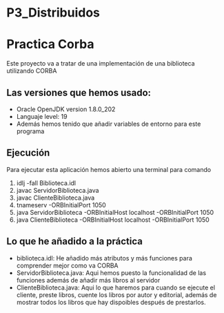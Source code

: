 # P3_Distribuidos
# Practica Corba
Este proyecto va a tratar de una implementación de una biblioteca utilizando CORBA
## Las versiones que hemos usado:
- Oracle OpenJDK version 1.8.0_202
- Languaje level: 19
- Además hemos tenido que añadir variables de entorno para este programa
## Ejecución
Para ejecutar esta aplicación hemos abierto una terminal para comando
1. idlj -fall Biblioteca.idl
2. javac ServidorBiblioteca.java
3. javac ClienteBiblioteca.java
4. tnameserv -ORBInitialPort 1050
5. java ServidorBiblioteca -ORBInitialHost localhost -ORBInitialPort 1050
6. java ClienteBiblioteca -ORBInitialHost localhost -ORBInitialPort 1050

## Lo que he añadido a la práctica
- biblioteca.idl: 
  He añadido más atributos y más funciones para comprender mejor como va CORBA
- ServidorBiblioteca.java: 
  Aqui hemos puesto la funcionalidad de las funciones además de añadir más libros al servidor
- ClienteBiblioteca.java: 
  Aqui lo que haremos para cuando se ejecute el cliente, preste libros, cuente los libros por autor y editorial, además de mostrar todos los libros que hay dispoibles después de prestarlos.
